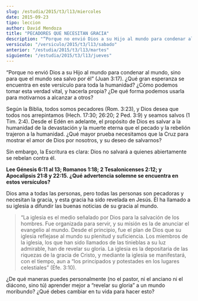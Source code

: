 ```yaml
---
slug: /estudia/2015/t3/l13/miercoles
date: 2015-09-23
tipo: leccion
author: David Mendoza
title: "PECADORES QUE NECESITAN GRACIA"
description: "“Porque no envió Dios a su Hijo al mundo para condenar al mundo, sino para que  el mundo sea salvo por él” (Juan 3:17). ¿Qué gran esperanza se encuentra en  este versículo para toda la humanidad? ¿Cómo podemos tomar esta verdad vital,  y hacerla propia? ¿De qué forma pod..."
versiculo: "/versiculo/2015/t3/l13/sabado"
anterior: "/estudia/2015/t3/l13/martes"
siguiente: "/estudia/2015/t3/l13/jueves"
---
```


“Porque no envió Dios a su Hijo al mundo para condenar al mundo, sino para que el mundo sea salvo por él” (Juan 3:17). ¿Qué gran esperanza se encuentra en este versículo para toda la humanidad? ¿Cómo podemos tomar esta verdad vital, y hacerla propia? ¿De qué forma podemos usarla para motivarnos a alcanzar a otros?

Según la Biblia, todos somos pecadores (Rom. 3:23), y Dios desea que todos nos arrepintamos (Hech. 17:30; 26:20; 2 Ped. 3:9) y seamos salvos (1 Tim. 2:4). Desde el Edén en adelante, el propósito de Dios es salvar a la humanidad de la devastación y la muerte eterna que el pecado y la rebelión trajeron a la humanidad. ¿Qué mayor prueba necesitamos que la Cruz para mostrar el amor de Dios por nosotros, y su deseo de salvarnos?

Sin embargo, la Escritura es clara: Dios no salvará a quienes abiertamente se rebelan contra él.

**Lee Génesis 6:11 al 13; Romanos 1:18; 2 Tesalonicenses 2:12; y Apocalipsis 21:8 y 22:15. ¿Qué advertencia solemne se encuentra en estos versículos?**

Dios ama a todas las personas, pero todas las personas son pecadoras y necesitan la gracia, y esta gracia ha sido revelada en Jesús. Él ha llamado a su iglesia a difundir las buenas noticias de su gracia al mundo.

> “La iglesia es el medio señalado por Dios para la salvación de los hombres. Fue organizada para servir, y su misión es la de anunciar el evangelio al mundo. Desde el principio, fue el plan de Dios que su iglesia reflejase al mundo su plenitud y suficiencia. Los miembros de la iglesia, los que han sido llamados de las tinieblas a su luz admirable, han de revelar su gloria. La iglesia es la depositaria de las riquezas de la gracia de Cristo, y mediante la iglesia se manifestará, con el tiempo, aun a “los principados y potestades en los lugares celestiales” (Efe. 3:10).

¿De qué maneras puedes personalmente (no el pastor, ni el anciano ni el diácono, sino tú) aprender mejor a “revelar su gloria” a un mundo moribundo? ¿Qué debes cambiar en tu vida para hacer esto?
